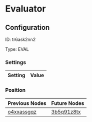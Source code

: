 # Evaluator
## Configuration
ID:  tr6ask2nn2

Type: EVAL 


### Settings
| Setting | Value  |
| :------------------------ | ---------------------------------------- |
 




### Position
| Previous Nodes | Future Nodes |
| :------------- | ------------ |
| [o4xxassgqz](./o4xxassgqz.md) | [3b5q91z8tx](./3b5q91z8tx.md) |